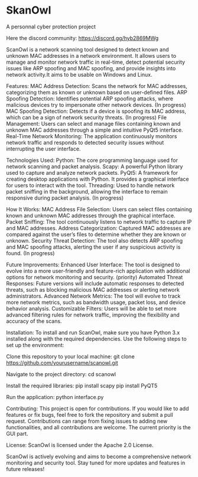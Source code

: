 # SkanOwl
A personnal cyber protection project

Here the discord community: https://discord.gg/hyb2869MWg

ScanOwl is a network scanning tool designed to detect known and unknown MAC addresses in a network environment. It allows users to manage and monitor network traffic in real-time, detect potential security issues like ARP spoofing and MAC spoofing, and provide insights into network activity.It aims to be usable on Windows and Linux. 

Features:
MAC Address Detection: Scans the network for MAC addresses, categorizing them as known or unknown based on user-defined files.
ARP Spoofing Detection: Identifies potential ARP spoofing attacks, where malicious devices try to impersonate other network devices. (In progress)
MAC Spoofing Detection: Detects if a device is spoofing its MAC address, which can be a sign of network security threats. (In progress)
File Management: Users can select and manage files containing known and unknown MAC addresses through a simple and intuitive PyQt5 interface. 
Real-Time Network Monitoring: The application continuously monitors network traffic and responds to detected security issues without interrupting the user interface.


Technologies Used:
Python: The core programming language used for network scanning and packet analysis.
Scapy: A powerful Python library used to capture and analyze network packets.
PyQt5: A framework for creating desktop applications with Python. It provides a graphical interface for users to interact with the tool.
Threading: Used to handle network packet sniffing in the background, allowing the interface to remain responsive during packet analysis. (In progress)


How It Works:
MAC Address File Selection: Users can select files containing known and unknown MAC addresses through the graphical interface.
Packet Sniffing: The tool continuously listens to network traffic to capture IP and MAC addresses.
Address Categorization: Captured MAC addresses are compared against the user’s files to determine whether they are known or unknown.
Security Threat Detection: The tool also detects ARP spoofing and MAC spoofing attacks, alerting the user if any suspicious activity is found. (In progress)


Future Improvements:
Enhanced User Interface: The tool is designed to evolve into a more user-friendly and feature-rich application with additional options for network monitoring and security. (priority)
Automated Threat Responses: Future versions will include automatic responses to detected threats, such as blocking malicious MAC addresses or alerting network administrators.
Advanced Network Metrics: The tool will evolve to track more network metrics, such as bandwidth usage, packet loss, and device behavior analysis.
Customizable Filters: Users will be able to set more advanced filtering rules for network traffic, improving the flexibility and accuracy of the scans.


Installation:
To install and run ScanOwl, make sure you have Python 3.x installed along with the required dependencies. Use the following steps to set up the environment:

Clone this repository to your local machine:
git clone https://github.com/yourusername/scanowl.git

Navigate to the project directory:
cd scanowl

Install the required libraries:
pip install scapy
pip install PyQT5


Run the application:
python interface.py

Contributing:
This project is open for contributions. If you would like to add features or fix bugs, feel free to fork the repository and submit a pull request.
Contributions can range from fixing issues to adding new functionalities, and all contributions are welcome.
The current priority is the GUI part.

License:
ScanOwl is licensed under the Apache 2.0 License.

ScanOwl is actively evolving and aims to become a comprehensive network monitoring and security tool. Stay tuned for more updates and features in future releases!

